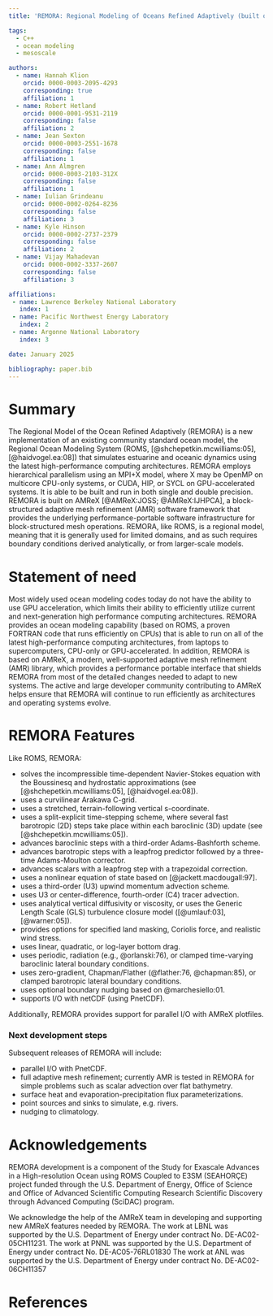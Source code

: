```yaml
---
title: 'REMORA: Regional Modeling of Oceans Refined Adaptively (built on AMReX)'

tags:
  - C++
  - ocean modeling
  - mesoscale

authors:
  - name: Hannah Klion
    orcid: 0000-0003-2095-4293
    corresponding: true
    affiliation: 1
  - name: Robert Hetland
    orcid: 0000-0001-9531-2119
    corresponding: false
    affiliation: 2
  - name: Jean Sexton
    orcid: 0000-0003-2551-1678
    corresponding: false
    affiliation: 1
  - name: Ann Almgren
    orcid: 0000-0003-2103-312X
    corresponding: false
    affiliation: 1
  - name: Iulian Grindeanu
    orcid: 0000-0002-0264-8236
    corresponding: false
    affiliation: 3
  - name: Kyle Hinson
    orcid: 0000-0002-2737-2379
    corresponding: false
    affiliation: 2
  - name: Vijay Mahadevan
    orcid: 0000-0002-3337-2607
    corresponding: false
    affiliation: 3

affiliations:
 - name: Lawrence Berkeley National Laboratory
   index: 1
 - name: Pacific Northwest Energy Laboratory
   index: 2
 - name: Argonne National Laboratory
   index: 3

date: January 2025

bibliography: paper.bib
---
```


# Summary

The Regional Model of the Ocean Refined Adaptively (REMORA) is a new implementation 
of an existing community standard ocean model, 
the Regional Ocean Modeling System 
(ROMS, [@shchepetkin.mcwilliams:05], [@haidvogel.ea:08]) that simulates estuarine and oceanic 
dynamics using the latest high-performance computing architectures.
REMORA employs hierarchical parallelism using an MPI+X model, where X may be OpenMP on
multicore CPU-only systems, or CUDA, HIP, or SYCL on GPU-accelerated systems.
It is able to be built and run in both single and double precision.
REMORA is built on AMReX [@AMReX:JOSS; @AMReX:IJHPCA],
a block-structured adaptive mesh refinement (AMR) software framework that
provides the underlying performance-portable software infrastructure for block-structured mesh operations.
REMORA, like ROMS, is a regional model, meaning that it is generally used for limited domains, 
and as such requires boundary conditions derived analytically, or from larger-scale models.

# Statement of need

Most widely used ocean modeling codes today do not have the
ability to use GPU acceleration, which limits their ability to
efficiently utilize current and next-generation high performance computing
architectures.  REMORA provides an ocean modeling capability (based on ROMS, a proven FORTRAN code
that runs efficiently on CPUs) that is able to run on all of the latest high-performance
computing architectures, from laptops to supercomputers, CPU-only or GPU-accelerated.
In addition, REMORA is based on AMReX,
a modern, well-supported adaptive mesh refinement (AMR) library,
which provides a performance portable interface that shields REMORA
from most of the detailed changes needed to adapt to new systems.
The active and large developer community contributing to AMReX helps ensure
that REMORA will continue to run efficiently as architectures and operating systems
evolve.

# REMORA Features

Like ROMS, REMORA:

 - solves the incompressible time-dependent Navier-Stokes equation with the Boussinesq and hydrostatic approximations (see [@shchepetkin.mcwilliams:05], [@haidvogel.ea:08]).
 - uses a curvilinear Arakawa C-grid.
 - uses a stretched, terrain-following vertical s-coordinate.
 - uses a split-explicit time-stepping scheme, where several fast barotropic (2D) steps take place within each baroclinic (3D) update (see [@shchepetkin.mcwilliams:05]).
 - advances baroclinic steps with a third-order Adams-Bashforth scheme.
 - advances barotropic steps with a leapfrog predictor followed by a three-time Adams-Moulton corrector.
 - advances scalars with a leapfrog step with a trapezoidal correction.
 - uses a nonlinear equation of state based on [@jackett.macdougall:97].
 - uses a third-order (U3) upwind momentum advection scheme.
 - uses U3 or center-difference, fourth-order (C4) tracer advection.
 - uses analytical vertical diffusivity or viscosity, or uses the Generic Length Scale (GLS) turbulence closure model ([@umlauf:03], [@warner:05]).
 - provides options for specified land masking, Coriolis force, and realistic wind stress.
 - uses linear, quadratic, or log-layer bottom drag.
 - uses periodic, radiation (e.g., @orlanski:76), or clamped time-varying baroclinic lateral boundary conditions.
 - uses zero-gradient, Chapman/Flather (@flather:76, @chapman:85), or clamped barotropic lateral boundary conditions.
 - uses optional boundary nudging based on @marchesiello:01.
 - supports I/O with netCDF (using PnetCDF).

Additionally, REMORA provides support for parallel I/O with AMReX plotfiles.

### Next development steps

Subsequent releases of REMORA will include:

 - parallel I/O with PnetCDF.
 - full adaptive mesh refinement; currently AMR is tested in REMORA for simple problems such as scalar advection over flat bathymetry.
 - surface heat and evaporation-precipitation flux parameterizations.
 - point sources and sinks to simulate, e.g. rivers.
 - nudging to climatology.

# Acknowledgements

REMORA development is a component of the Study for Exascale Advances in a High-resolution Ocean using ROMS Coupled to E3SM (SEAHORÇE) project funded through the U.S. Department of Energy, Office of Science and Office of Advanced Scientific Computing Research Scientific Discovery through Advanced Computing (SciDAC) program.

We acknowledge the help of the AMReX team
in developing and supporting new AMReX features needed by REMORA.
The work at LBNL was supported by the U.S. Department of Energy
under contract No. DE-AC02-05CH11231.
The work at PNNL was supported by the U.S. Department of Energy
under contract No. DE-AC05-76RL01830
The work at ANL was supported by the U.S. Department of Energy
under contract No. DE-AC02-06CH11357

# References
